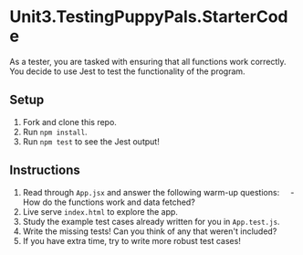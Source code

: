 # Unit3.TestingPuppyPals.StarterCode


As a tester, you are tasked with ensuring that all functions work correctly. You decide to use Jest to test the functionality of the program.

## Setup

1. Fork and clone this repo.
2. Run `npm install`.
3. Run `npm test` to see the Jest output!

## Instructions

1. Read through `App.jsx` and answer the following warm-up questions:
      - How do the functions work and data fetched?
2. Live serve `index.html` to explore the app.
3. Study the example test cases already written for you in `App.test.js`.
4. Write the missing tests! Can you think of any that weren't included?
5. If you have extra time, try to write more robust test cases!
   
